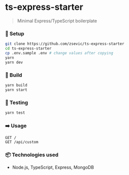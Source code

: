 # ts-express-starter
> Minimal Express/TypeScript boilerplate

### :wrench: Setup

```bash
git clone https://github.com/zsevic/ts-express-starter
cd ts-express-starter
cp .env.sample .env # change values after copying
yarn
yarn dev
```

### :construction_worker: Build

```bash
yarn build
yarn start
```

### :rotating_light: Testing

```bash
yarn test
```

### :arrow_right: Usage

```
GET /
GET /api/custom
```

### :package: Technologies used
* Node.js, TypeScript, Express, MongoDB